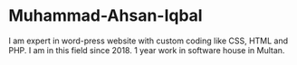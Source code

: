 # Muhammad-Ahsan-Iqbal
I am expert in word-press website with custom coding like CSS, HTML and PHP. I am in this field since 2018. 1 year work in software house in Multan.  
